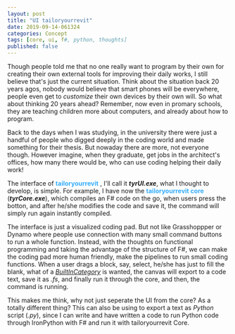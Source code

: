 ```yaml
---
layout: post
title: "UI tailoryourrevit"
date: 2019-09-14-061324 
categories: Concept
tags: [core, ui, f#, python, thoughts]
published: false
---
```

Though people told me that no one really want to program by their own for creating their own external tools for improving their daily works, I still believe that's just the current situation. Think about the situation back 20 years agos, nobody would believe that smart phones will be everywhere, people even get to _customize_ their own devices by their own will. So what about thinking 20 years ahead? Remember, now even in promary schools, they are teaching children more about computers, and already about how to program.  

Back to the days when I was studying, in the university there were just a handful of people who digged deeply in the coding world and made something for their thesis. But nowaday there are more, not everyone though. However imagine, when they graduate, get jobs in the architect's offices, how many there would be, who can use coding helping their daily work!  

The interface of <span style="color:#33adff"> **tailoryourrevit** </span>, I'll call it _**tyrUI.exe**_, what I thought to develop, is simple. For example, I have now the <span style="color:#33adff"> **tailoryourrevit core** </span> (_**tyrCore.exe**_), which compiles an F# code on the go, when users press the botton, and after he/she modifies the code and save it, the command will simply run again instantly compiled.  

The interface is just a visualized coding pad. But not like Grasshoppper or Dynamo where people use connection with many small command buttons to run a whole function. Instead, with the thoughts on functional programming and taking the advantage of the structure of F#, we can make the coding pad more human friendly, make the pipelines to run small coding functions. When a user drags a block, say, select, he/she has just to fill the blank, what of a _<u>BuiltInCategory</u>_ is wanted, the canvas will export to a code text, save it as _.fs_, and finally run it through the core, and then, the command is running.  

This makes me think, why not just seperate the UI from the core? As a totally different thing? This can also be using to export a text as _Python_ script (_.py_), since I can write and have written a code to run Python code through IronPython with F# and run it with tailoryourrevit Core.